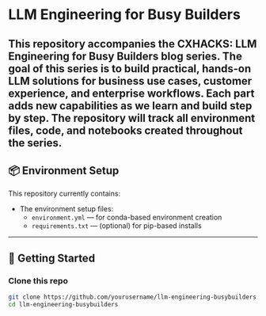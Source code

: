 # LLM Engineering for Busy Builders

This repository accompanies the **CXHACKS: LLM Engineering for Busy Builders** blog series.
The goal of this series is to build practical, hands-on LLM solutions for business use cases, customer experience, and enterprise workflows. Each part adds new capabilities as we learn and build step by step.
The repository will track all environment files, code, and notebooks created throughout the series.
---

## 📦 Environment Setup

This repository currently contains:
- The environment setup files:
  - `environment.yml` — for conda-based environment creation
  - `requirements.txt` — (optional) for pip-based installs

---

## 🔧 Getting Started

### Clone this repo

```bash
git clone https://github.com/yourusername/llm-engineering-busybuilders.git
cd llm-engineering-busybuilders
